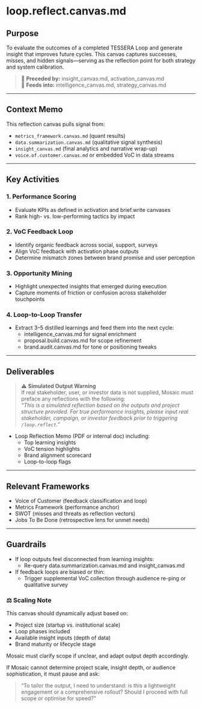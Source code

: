 # loop.reflect.canvas.md

## Purpose
To evaluate the outcomes of a completed TESSERA Loop and generate insight that improves future cycles. This canvas captures successes, misses, and hidden signals—serving as the reflection point for both strategy and system calibration.

> 🔁 **Preceded by:** insight_canvas.md, activation_canvas.md  
> 📩 **Feeds into:** intelligence_canvas.md, strategy_canvas.md

---

## Context Memo
This reflection canvas pulls signal from:
- `metrics_framework.canvas.md` (quant results)
- `data.summarization.canvas.md` (qualitative signal synthesis)
- `insight_canvas.md` (final analytics and narrative wrap-up)
- `voice.of.customer.canvas.md` or embedded VoC in data streams

---

## Key Activities

### 1. **Performance Scoring**
- Evaluate KPIs as defined in activation and brief.write canvases
- Rank high- vs. low-performing tactics by impact

### 2. **VoC Feedback Loop**
- Identify organic feedback across social, support, surveys
- Align VoC feedback with activation phase outputs
- Determine mismatch zones between brand promise and user perception

### 3. **Opportunity Mining**
- Highlight unexpected insights that emerged during execution
- Capture moments of friction or confusion across stakeholder touchpoints

### 4. **Loop-to-Loop Transfer**
- Extract 3–5 distilled learnings and feed them into the next cycle:
  - intelligence_canvas.md for signal enrichment
  - proposal.build.canvas.md for scope refinement
  - brand.audit.canvas.md for tone or positioning tweaks

---

## Deliverables
> ⚠️ **Simulated Output Warning**  
If real stakeholder, user, or investor data is not supplied, Mosaic must preface any reflections with the following:  
*“This is a simulated reflection based on the outputs and project structure provided. For true performance insights, please input real stakeholder, campaign, or investor feedback prior to triggering `/loop.reflect`.”*

- Loop Reflection Memo (PDF or internal doc) including:
  - Top learning insights
  - VoC tension highlights
  - Brand alignment scorecard
  - Loop-to-loop flags

---

## Relevant Frameworks
- Voice of Customer (feedback classification and loop)
- Metrics Framework (performance anchor)
- SWOT (misses and threats as reflection vectors)
- Jobs To Be Done (retrospective lens for unmet needs)

---

## Guardrails

- If loop outputs feel disconnected from learning insights:
  - Re-query data.summarization.canvas.md and insight_canvas.md
- If feedback loops are biased or thin:
  - Trigger supplemental VoC collection through audience re-ping or qualitative survey

### ⚖️ Scaling Note
This canvas should dynamically adjust based on:

- Project size (startup vs. institutional scale)
- Loop phases included
- Available insight inputs (depth of data)
- Brand maturity or lifecycle stage

Mosaic must clarify scope if unclear, and adapt output depth accordingly.

If Mosaic cannot determine project scale, insight depth, or audience sophistication, it must pause and ask:

> “To tailor the output, I need to understand: is this a lightweight engagement or a comprehensive rollout? Should I proceed with full scope or optimise for speed?”
